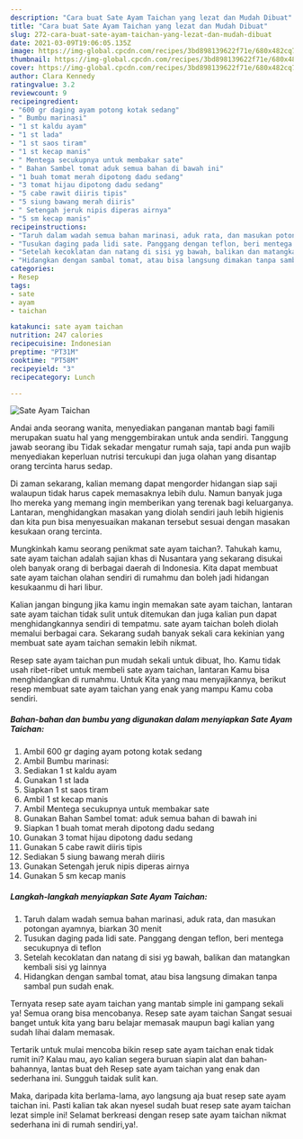 ```yaml
---
description: "Cara buat Sate Ayam Taichan yang lezat dan Mudah Dibuat"
title: "Cara buat Sate Ayam Taichan yang lezat dan Mudah Dibuat"
slug: 272-cara-buat-sate-ayam-taichan-yang-lezat-dan-mudah-dibuat
date: 2021-03-09T19:06:05.135Z
image: https://img-global.cpcdn.com/recipes/3bd898139622f71e/680x482cq70/sate-ayam-taichan-foto-resep-utama.jpg
thumbnail: https://img-global.cpcdn.com/recipes/3bd898139622f71e/680x482cq70/sate-ayam-taichan-foto-resep-utama.jpg
cover: https://img-global.cpcdn.com/recipes/3bd898139622f71e/680x482cq70/sate-ayam-taichan-foto-resep-utama.jpg
author: Clara Kennedy
ratingvalue: 3.2
reviewcount: 9
recipeingredient:
- "600 gr daging ayam potong kotak sedang"
- " Bumbu marinasi"
- "1 st kaldu ayam"
- "1 st lada"
- "1 st saos tiram"
- "1 st kecap manis"
- " Mentega secukupnya untuk membakar sate"
- " Bahan Sambel tomat aduk semua bahan di bawah ini"
- "1 buah tomat merah dipotong dadu sedang"
- "3 tomat hijau dipotong dadu sedang"
- "5 cabe rawit diiris tipis"
- "5 siung bawang merah diiris"
- " Setengah jeruk nipis diperas airnya"
- "5 sm kecap manis"
recipeinstructions:
- "Taruh dalam wadah semua bahan marinasi, aduk rata, dan masukan potongan ayamnya, biarkan 30 menit"
- "Tusukan daging pada lidi sate. Panggang dengan teflon, beri mentega secukupnya di teflon"
- "Setelah kecoklatan dan natang di sisi yg bawah, balikan dan matangkan kembali sisi yg lainnya"
- "Hidangkan dengan sambal tomat, atau bisa langsung dimakan tanpa sambal pun sudah enak."
categories:
- Resep
tags:
- sate
- ayam
- taichan

katakunci: sate ayam taichan 
nutrition: 247 calories
recipecuisine: Indonesian
preptime: "PT31M"
cooktime: "PT58M"
recipeyield: "3"
recipecategory: Lunch

---
```



![Sate Ayam Taichan](https://img-global.cpcdn.com/recipes/3bd898139622f71e/680x482cq70/sate-ayam-taichan-foto-resep-utama.jpg)

Andai anda seorang wanita, menyediakan panganan mantab bagi famili merupakan suatu hal yang menggembirakan untuk anda sendiri. Tanggung jawab seorang ibu Tidak sekadar mengatur rumah saja, tapi anda pun wajib menyediakan keperluan nutrisi tercukupi dan juga olahan yang disantap orang tercinta harus sedap.

Di zaman  sekarang, kalian memang dapat mengorder hidangan siap saji walaupun tidak harus capek memasaknya lebih dulu. Namun banyak juga lho mereka yang memang ingin memberikan yang terenak bagi keluarganya. Lantaran, menghidangkan masakan yang diolah sendiri jauh lebih higienis dan kita pun bisa menyesuaikan makanan tersebut sesuai dengan masakan kesukaan orang tercinta. 



Mungkinkah kamu seorang penikmat sate ayam taichan?. Tahukah kamu, sate ayam taichan adalah sajian khas di Nusantara yang sekarang disukai oleh banyak orang di berbagai daerah di Indonesia. Kita dapat membuat sate ayam taichan olahan sendiri di rumahmu dan boleh jadi hidangan kesukaanmu di hari libur.

Kalian jangan bingung jika kamu ingin memakan sate ayam taichan, lantaran sate ayam taichan tidak sulit untuk ditemukan dan juga kalian pun dapat menghidangkannya sendiri di tempatmu. sate ayam taichan boleh diolah memalui berbagai cara. Sekarang sudah banyak sekali cara kekinian yang membuat sate ayam taichan semakin lebih nikmat.

Resep sate ayam taichan pun mudah sekali untuk dibuat, lho. Kamu tidak usah ribet-ribet untuk membeli sate ayam taichan, lantaran Kamu bisa menghidangkan di rumahmu. Untuk Kita yang mau menyajikannya, berikut resep membuat sate ayam taichan yang enak yang mampu Kamu coba sendiri.

<!--inarticleads1-->

##### Bahan-bahan dan bumbu yang digunakan dalam menyiapkan Sate Ayam Taichan:

1. Ambil 600 gr daging ayam potong kotak sedang
1. Ambil  Bumbu marinasi:
1. Sediakan 1 st kaldu ayam
1. Gunakan 1 st lada
1. Siapkan 1 st saos tiram
1. Ambil 1 st kecap manis
1. Ambil  Mentega secukupnya untuk membakar sate
1. Gunakan  Bahan Sambel tomat: aduk semua bahan di bawah ini
1. Siapkan 1 buah tomat merah dipotong dadu sedang
1. Gunakan 3 tomat hijau dipotong dadu sedang
1. Gunakan 5 cabe rawit diiris tipis
1. Sediakan 5 siung bawang merah diiris
1. Gunakan  Setengah jeruk nipis diperas airnya
1. Gunakan 5 sm kecap manis




<!--inarticleads2-->

##### Langkah-langkah menyiapkan Sate Ayam Taichan:

1. Taruh dalam wadah semua bahan marinasi, aduk rata, dan masukan potongan ayamnya, biarkan 30 menit
1. Tusukan daging pada lidi sate. Panggang dengan teflon, beri mentega secukupnya di teflon
1. Setelah kecoklatan dan natang di sisi yg bawah, balikan dan matangkan kembali sisi yg lainnya
1. Hidangkan dengan sambal tomat, atau bisa langsung dimakan tanpa sambal pun sudah enak.




Ternyata resep sate ayam taichan yang mantab simple ini gampang sekali ya! Semua orang bisa mencobanya. Resep sate ayam taichan Sangat sesuai banget untuk kita yang baru belajar memasak maupun bagi kalian yang sudah lihai dalam memasak.

Tertarik untuk mulai mencoba bikin resep sate ayam taichan enak tidak rumit ini? Kalau mau, ayo kalian segera buruan siapin alat dan bahan-bahannya, lantas buat deh Resep sate ayam taichan yang enak dan sederhana ini. Sungguh taidak sulit kan. 

Maka, daripada kita berlama-lama, ayo langsung aja buat resep sate ayam taichan ini. Pasti kalian tak akan nyesel sudah buat resep sate ayam taichan lezat simple ini! Selamat berkreasi dengan resep sate ayam taichan nikmat sederhana ini di rumah sendiri,ya!.

